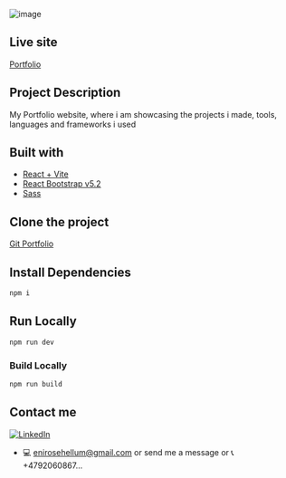 ![image](https://github.com/Enirose/Portfolio2/assets/95321157/6d56101e-e8c0-463d-b444-9bcab0c48ec1)

## Live site
[Portfolio](https://enirosehellum.netlify.app/)

## Project Description
My Portfolio website, where i am showcasing the projects i made, tools, languages and frameworks i used

## Built with
-  [React + Vite](https://vitejs.dev/)
-  [React Bootstrap v5.2](https://react-bootstrap.netlify.app/)
-  [Sass](https://sass-lang.com/)

## Clone the project

[Git Portfolio](https://github.com/Enirose/Portfolio2.git)

## Install Dependencies
```ruby
npm i
```

## Run Locally
```ruby
npm run dev
```

### Build Locally
```ruby
npm run build
```
## Contact me
[![LinkedIn](https://img.shields.io/badge/linkedin-%230077B5.svg?style=for-the-badge&logo=linkedin&logoColor=white)](https://www.linkedin.com/in/maria-enirose-hellum-1b47bb1b5?original_referer=https%3A%2F%2Fenirosehellum.netlify.app%2F)
-  :computer: enirosehellum@gmail.com or send me a message or :telephone_receiver: +4792060867...

